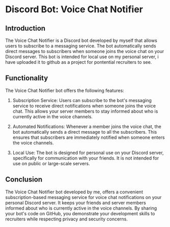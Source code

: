 # Discord Bot: Voice Chat Notifier

## Introduction
The Voice Chat Notifier is a Discord bot developed by myself that allows users to subscribe to a messaging service. The bot automatically sends direct messages to subscribers when someone joins the voice chat on your Discord server. 
This bot is intended for local use on my personal server, i have uploaded it to github as a project for pontential recruiters to see.

## Functionality
The Voice Chat Notifier bot offers the following features:

1. Subscription Service: Users can subscribe to the bot's messaging service to receive direct notifications when someone joins the voice chat. 
   This allows your server members to stay informed about who is currently active in the voice channels.

2. Automated Notifications: Whenever a member joins the voice chat, the bot automatically sends a direct message to all the subscribers. 
   This ensures that subscribers are immediately notified when someone enters the voice channels.

3. Local Use: The bot is designed for personal use on your Discord server, specifically for communication with your friends. 
   It is not intended for use on public or large-scale servers.

## Conclusion
The Voice Chat Notifier bot developed by me, offers a convenient subscription-based messaging service for voice chat notifications on your personal Discord server. It keeps your friends and server members informed about who is currently active in the voice channels. By sharing your bot's code on GitHub, you demonstrate your development skills to recruiters while respecting privacy and security concerns.
